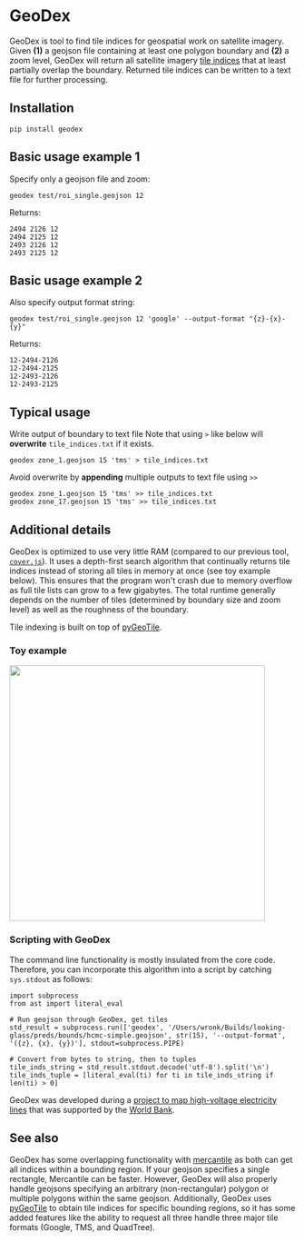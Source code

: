 # GeoDex

GeoDex is tool to find tile indices for geospatial work on satellite imagery. Given **(1)** a geojson file containing at least one polygon boundary and **(2)** a zoom level, GeoDex will return all satellite imagery [tile indices](http://www.maptiler.org/google-maps-coordinates-tile-bounds-projection/) that at least partially overlap the boundary. Returned tile indices can be written to a text file for further processing.

## Installation
`pip install geodex`

## Basic usage example 1
Specify only a geojson file and zoom:
```
geodex test/roi_single.geojson 12
```
Returns:
```
2494 2126 12
2494 2125 12
2493 2126 12
2493 2125 12
```
## Basic usage example 2
Also specify output format string:
```
geodex test/roi_single.geojson 12 'google' --output-format "{z}-{x}-{y}"
```
Returns:
```
12-2494-2126
12-2494-2125
12-2493-2126
12-2493-2125
```

## Typical usage
Write output of boundary to text file
Note that using `>` like below will **overwrite** `tile_indices.txt` if it exists.
```
geodex zone_1.geojson 15 'tms' > tile_indices.txt
```

Avoid overwrite by **appending** multiple outputs to text file using `>>`
```
geodex zone_1.geojson 15 'tms' >> tile_indices.txt
geodex zone_17.geojson 15 'tms' >> tile_indices.txt
```

## Additional details
GeoDex is optimized to use very little RAM (compared to our previous tool, [`cover.js`](https://github.com/developmentseed/skynet-train/blob/master/cover.js)). It uses a depth-first search algorithm that continually returns tile indices instead of storing all tiles in memory at once (see toy example below). This ensures that the program won't crash due to memory overflow as full tile lists can grow to a few gigabytes. The total runtime generally depends on the number of tiles (determined by boundary size and zoom level) as well as the roughness of the boundary.

Tile indexing is built on top of [pyGeoTile](https://github.com/geometalab/pyGeoTile).

### Toy example
<img src="./depth_search_toy_example.gif" width="450" />

### Scripting with GeoDex
The command line functionality is mostly insulated from the core code. Therefore, you can incorporate this algorithm into a script by catching `sys.stdout` as follows:
```
import subprocess
from ast import literal_eval

# Run geojson through GeoDex, get tiles
std_result = subprocess.run(['geodex', '/Users/wronk/Builds/looking-glass/preds/bounds/hcmc-simple.geojson', str(15), '--output-format', '({z}, {x}, {y})'], stdout=subprocess.PIPE)

# Convert from bytes to string, then to tuples
tile_inds_string = std_result.stdout.decode('utf-8').split('\n')
tile_inds_tuple = [literal_eval(ti) for ti in tile_inds_string if len(ti) > 0]
```

GeoDex was developed during a [project to map high-voltage electricity lines](https://www.devseed.com/ml-grid-docs/) that was supported by the [World Bank](http://www.worldbank.org/).

## See also

GeoDex has some overlapping functionality with [mercantile](http://mercantile.readthedocs.io/en/latest/index.html) as both can get all indices within a bounding region. If your geojson specifies a single rectangle, Mercantile can be faster. However, GeoDex will also properly handle geojsons specifying an arbitrary (non-rectangular) polygon or multiple polygons within the same geojson. Additionally, GeoDex uses [pyGeoTile](https://github.com/geometalab/pyGeoTile) to obtain tile indices for specific bounding regions, so it has some added features like the ability to request all three handle three major tile formats (Google, TMS, and QuadTree).